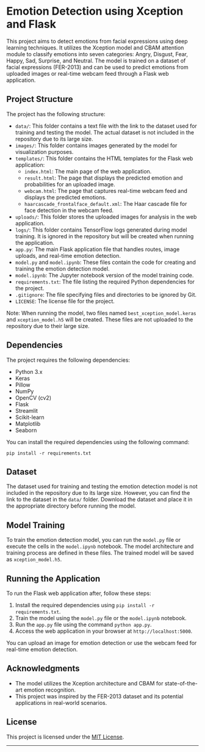# Emotion Detection using Xception and Flask

This project aims to detect emotions from facial expressions using deep learning techniques. It utilizes the Xception model and CBAM attention module to classify emotions into seven categories: Angry, Disgust, Fear, Happy, Sad, Surprise, and Neutral. The model is trained on a dataset of facial expressions (FER-2013) and can be used to predict emotions from uploaded images or real-time webcam feed through a Flask web application.

## Project Structure

The project has the following structure:

- `data/`: This folder contains a text file with the link to the dataset used for training and testing the model. The actual dataset is not included in the repository due to its large size.
- `images/`: This folder contains images generated by the model for visualization purposes.
- `templates/`: This folder contains the HTML templates for the Flask web application:
  - `index.html`: The main page of the web application.
  - `result.html`: The page that displays the predicted emotion and probabilities for an uploaded image.
  - `webcam.html`: The page that captures real-time webcam feed and displays the predicted emotions.
  - `haarcascade_frontalface_default.xml`: The Haar cascade file for face detection in the webcam feed.
- `uploads/`: This folder stores the uploaded images for analysis in the web application.
- `logs/`: This folder contains TensorFlow logs generated during model training. It is ignored in the repository but will be created when running the application.
- `app.py`: The main Flask application file that handles routes, image uploads, and real-time emotion detection.
- `model.py` and `model.ipynb`: These files contain the code for creating and training the emotion detection model.
- `model.ipynb`: The Jupyter notebook version of the model training code.
- `requirements.txt`: The file listing the required Python dependencies for the project.
- `.gitignore`: The file specifying files and directories to be ignored by Git.
- `LICENSE`: The license file for the project.

Note: When running the model, two files named `best_xception_model.keras` and `xception_model.h5` will be created. These files are not uploaded to the repository due to their large size.

## Dependencies

The project requires the following dependencies:

- Python 3.x
- Keras
- Pillow
- NumPy
- OpenCV (cv2)
- Flask
- Streamlit
- Scikit-learn
- Matplotlib
- Seaborn

You can install the required dependencies using the following command:

```
pip install -r requirements.txt
```

## Dataset

The dataset used for training and testing the emotion detection model is not included in the repository due to its large size. However, you can find the link to the dataset in the `data/` folder. Download the dataset and place it in the appropriate directory before running the model.

## Model Training

To train the emotion detection model, you can run the `model.py` file or execute the cells in the `model.ipynb` notebook. The model architecture and training process are defined in these files. The trained model will be saved as `xception_model.h5`.

## Running the Application

To run the Flask web application after, follow these steps:

1. Install the required dependencies using `pip install -r requirements.txt`.
2. Train the model using the `model.py` file or the `model.ipynb` notebook.
3. Run the `app.py` file using the command `python app.py`.
4. Access the web application in your browser at `http://localhost:5000`.

You can upload an image for emotion detection or use the webcam feed for real-time emotion detection.

## Acknowledgments
- The model utilizes the Xception architecture and CBAM for state-of-the-art emotion recognition.
- This project was inspired by the FER-2013 dataset and its potential applications in real-world scenarios.

## License

This project is licensed under the [MIT License](LICENSE).

---